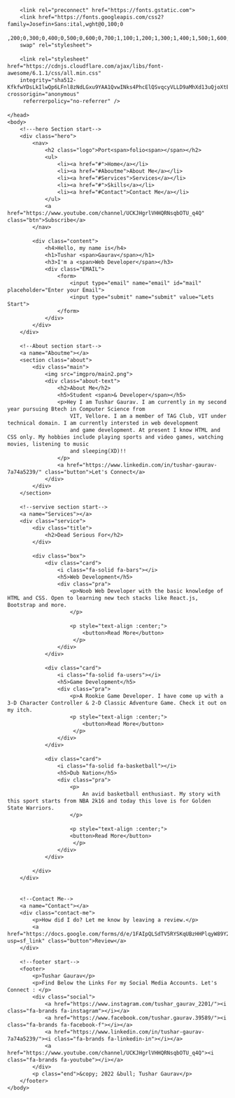 <!DOCTYPE html>
<html>
    <head>
        <title>Portfolio Website</title>
        <link rel="stylesheet" type="text/css" href="stylesheet.css">

        <link rel="preconnect" href="https://fonts.gstatic.com">
        <link href="https://fonts.googleapis.com/css2?family=Josefin+Sans:ital,wght@0,100;0
        ,200;0,300;0,400;0,500;0,600;0,700;1,100;1,200;1,300;1,400;1,500;1,600;1,700&display=
        swap" rel="stylesheet">

        <link rel="stylesheet" href="https://cdnjs.cloudflare.com/ajax/libs/font-awesome/6.1.1/css/all.min.css" 
        integrity="sha512-KfkfwYDsLkIlwQp6LFnl8zNdLGxu9YAA1QvwINks4PhcElQSvqcyVLLD9aMhXd13uQjoXtEKNosOWaZqXgel0g==" crossorigin="anonymous"
         referrerpolicy="no-referrer" />

    </head>
    <body>
        <!---hero Section start-->
        <div class="hero">
            <nav>
                <h2 class="logo">Port<span>folio<span></span></h2>
                <ul>
                    <li><a href="#">Home</a></li>
                    <li><a href="#Aboutme">About Me</a></li>
                    <li><a href="#Services">Services</a></li>
                    <li><a href="#">Skills</a></li>
                    <li><a href="#Contact">Contact Me</a></li>
                </ul>
                <a href="https://www.youtube.com/channel/UCKJHgrlVHHQRNsqbOTU_q4Q" class="btn">Subscribe</a>
            </nav>

            <div class="content">
                <h4>Hello, my name is</h4>
                <h1>Tushar <span>Gaurav</span></h1>
                <h3>I'm a <span>Web Developer</span></h3>
                <div class="EMAIL">
                    <form>
                        <input type="email" name="email" id="mail" placeholder="Enter your Email">
                        <input type="submit" name="submit" value="Lets Start">
                    </form>
                </div>
            </div>
        </div>

        <!--About section start-->
        <a name="Aboutme"></a>
        <section class="about">
            <div class="main">
                <img src="imgpro/main2.png">
                <div class="about-text">
                    <h2>About Me</h2>
                    <h5>Student <span>& Developer</span></h5>
                    <p>Hey I am Tushar Gaurav. I am currently in my second year pursuing Btech in Computer Science from
                        VIT, Vellore. I am a member of TAG Club, VIT under technical domain. I am currently intersted in web development 
                        and game development. At present I know HTML and CSS only. My hobbies include playing sports and video games, watching movies, listening to music 
                        and sleeping(XD)!!  
                    </p>
                    <a href="https://www.linkedin.com/in/tushar-gaurav-7a74a5239/" class="button">Let's Connect</a>
                </div>
            </div>
        </section>

        <!--servive section start-->
        <a name="Services"></a>
        <div class="service">
            <div class="title">
                <h2>Dead Serious For</h2>
            </div>
            
            <div class="box">
                <div class="card">
                    <i class="fa-solid fa-bars"></i>
                    <h5>Web Development</h5>
                    <div class="pra">
                        <p>Noob Web Developer with the basic knowledge of HTML and CSS. Open to learning new tech stacks like React.js, Bootstrap and more.
                        </p>

                        <p style="text-align :center;">
                            <button>Read More</button> 
                         </p>
                    </div>
                </div>

                <div class="card">
                    <i class="fa-solid fa-users"></i>
                    <h5>Game Development</h5>
                    <div class="pra">
                        <p>A Rookie Game Developer. I have come up with a 3-D Character Controller & 2-D Classic Adventure Game. Check it out on my itch.
                        <p style="text-align :center;">
                            <button>Read More</button> 
                         </p>
                    </div>
                </div>

                <div class="card">
                    <i class="fa-solid fa-basketball"></i>
                    <h5>Dub Nation</h5>
                    <div class="pra">
                        <p>
                            An avid basketball enthusiast. My story with this sport starts from NBA 2k16 and today this love is for Golden State Warriors.
                        </p>

                        <p style="text-align :center;">
                        <button>Read More</button> 
                         </p>
                    </div>
                </div>

            </div>
        </div>


        <!--Contact Me-->
        <a name="Contact"></a>
        <div class="contact-me">
            <p>How did I do? Let me know by leaving a review.</p>
            <a href="https://docs.google.com/forms/d/e/1FAIpQLSdTV5RYSKqUBzHHPlqyW89Y2w15hCZfxqrxxnXLQlXYD8BNiA/viewform?usp=sf_link" class="button">Review</a>
        </div>

        <!--footer start-->
        <footer>
            <p>Tushar Gaurav</p>
            <p>Find Below the Links For my Social Media Accounts. Let's Connect : </p>
            <div class="social">
                <a href="https://www.instagram.com/tushar_gaurav_2201/"><i class="fa-brands fa-instagram"></i></a>
                <a href="https://www.facebook.com/tushar.gaurav.39589/"><i class="fa-brands fa-facebook-f"></i></a>
                <a href="https://www.linkedin.com/in/tushar-gaurav-7a74a5239/"><i class="fa-brands fa-linkedin-in"></i></a>
                <a href="https://www.youtube.com/channel/UCKJHgrlVHHQRNsqbOTU_q4Q"><i class="fa-brands fa-youtube"></i></a>
            </div>
            <p class="end">&copy; 2022 &bull; Tushar Gaurav</p>
        </footer>
    </body>
</html>

